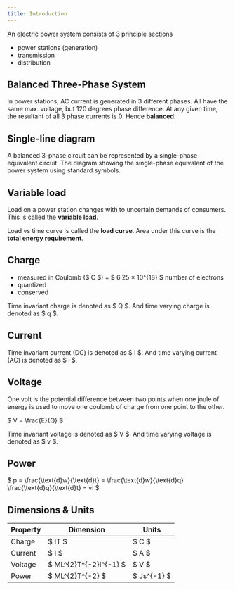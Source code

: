 ```yaml
---
title: Introduction
---
```


An electric power system consists of 3 principle sections

- power stations (generation)
- transmission
- distribution

## Balanced Three-Phase System

In power stations, AC current is generated in 3 different phases. All have the
same max. voltage, but 120 degrees phase difference. At any given time, the
resultant of all 3 phase currents is 0. Hence **balanced**.

## Single-line diagram

A balanced 3-phase circuit can be represented by a single-phase equivalent
circuit. The diagram showing the single-phase equivalent of the power system
using standard symbols.

## Variable load

Load on a power station changes with to uncertain demands of consumers. This is
called the **variable load**.

Load vs time curve is called the **load curve**. Area under this curve is the
**total energy requirement**.

## Charge

- measured in Coulomb ($ C $) = $ 6.25 × 10^{18} $ number of electrons
- quantized
- conserved

Time invariant charge is denoted as $ Q
$. And time varying charge is denoted as
$ q $.

## Current

Time invariant current (DC) is denoted as $ I
$. And time varying current (AC) is denoted as
$ i $.

## Voltage

One volt is the potential difference between two points when one joule of energy
is used to move one coulomb of charge from one point to the other.

$ V = \frac{E}{Q} $

Time invariant voltage is denoted as $ V
$. And time varying voltage is denoted as
$ v $.

## Power

$ p = \frac{\text{d}w}{\text{d}t} = \frac{\text{d}w}{\text{d}q}
\frac{\text{d}q}{\text{d}t} = vi $

## Dimensions & Units

| Property | Dimension              | Units       |
| -------- | ---------------------- | ----------- |
| Charge   | $ IT $                 | $ C $       |
| Current  | $ I $                  | $ A $       |
| Voltage  | $ ML^{2}T^{-2}I^{-1} $ | $ V $       |
| Power    | $ ML^{2}T^{-2} $       | $ Js^{-1} $ |
